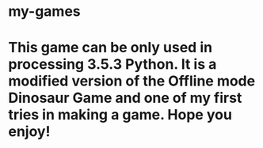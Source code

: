 # my-games
# This game can be only used in processing 3.5.3 Python. It is a modified version of the Offline mode Dinosaur Game and one of my first tries in making a game. Hope you enjoy!
